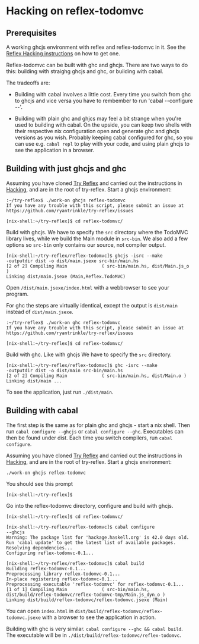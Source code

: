 Hacking on reflex-todomvc
=========================
Prerequisites
-------------

A working ghcjs environment with reflex and reflex-todomvc in it. See the [Reflex
Hacking
instructions](https://github.com/ryantrinkle/try-reflex/blob/master/HACKING.md)
on how to get one. 

Reflex-todomvc can be built with ghc and ghcjs. There are two ways to do
this: building with straighg ghcjs and ghc, or building with cabal. 

The tradeoffs are: 

- Building with cabal involves a little cost. Every time you switch from ghc to ghcjs
and vice versa you have to rembember to run 'cabal --configure
--<compiler>'.

- Building with plain ghc and ghjcs may feel a bit strange when you're
used to building with cabal.  On the upside, you can keep two shells with
their respective nix configuration open and generate ghc and ghcjs
versions as you wish. Probably keeping cabal configured for ghc, so you
can use e.g. `cabal repl` to play with your code, and using plain ghcjs
to see the application in a browser.

Building with just ghcjs and ghc
--------------------------------

Assuming you have cloned [Try
Reflex](https://github.com/ryantrinkle/try-reflex) and carried out the
instructions in
[Hacking](https://github.com/ryantrinkle/try-reflex/blob/master/HACKING.md),
and are in the root of try-reflex. Start a ghcjs environment:

```
:~/try-reflex$ ./work-on ghcjs reflex-todomvc
If you have any trouble with this script, please submit an issue at
https://github.com/ryantrinkle/try-reflex/issues

[nix-shell:~/try-reflex]$ cd reflex-todomvc/
```

Build with ghcjs. We have to specify the `src` directory where the TodoMVC
library lives, while we build the Main module in `src-bin`. We also add
a few options so `src-bin` only contains our source, not compiler output. 

```
[nix-shell:~/try-reflex/reflex-todomvc]$ ghcjs -isrc --make
-outputdir dist -o dist/main.jsexe src-bin/main.hs
[2 of 2] Compiling Main             ( src-bin/main.hs, dist/Main.js_o )
Linking dist/main.jsexe (Main,Reflex.TodoMVC)
```

Open `/dist/main.jsexe/index.html` with a webbrowser to see your
program.

For ghc the steps are virtually identical, except the output is
`dist/main` instead of `dist/main.jsexe`. 

```
:~/try-reflex$ ./work-on ghc reflex-todomvc
If you have any trouble with this script, please submit an issue at
https://github.com/ryantrinkle/try-reflex/issues

[nix-shell:~/try-reflex]$ cd reflex-todomvc/
```

Build with ghc. Like with ghcjs We have to specify the `src` directory. 

```
[nix-shell:~/try-reflex/reflex-todomvc]$ ghc -isrc --make
-outputdir dist -o dist/main src-bin/main.hs
[2 of 2] Compiling Main             ( src-bin/main.hs, dist/Main.o )
Linking dist/main ...
```

To see the application, just run `./dist/main`.

Building with cabal
-------------------
The first step is the same as for plain ghc and ghcjs - start a nix
shell. Then run `cabal configure --ghcjs` or `cabal configure --ghc`.
Executables can then be found under dist. Each time you switch
compilers, run `cabal configure`.

Assuming you have cloned [Try
Reflex](https://github.com/ryantrinkle/try-reflex) and carried out the
instructions in
[Hacking](https://github.com/ryantrinkle/try-reflex/blob/master/HACKING.md),
and are in the root of try-reflex. Start a ghcjs environment:

```
./work-on ghcjs reflex-todomvc
```

You should see this prompt

```
[nix-shell:~/try-reflex]$
``` 

Go into the reflex-todomvc directory, configure and build with ghcjs.

```
[nix-shell:~/try-reflex]$ cd reflex-todomvc/

[nix-shell:~/try-reflex/reflex-todomvc]$ cabal configure
--ghcjs
Warning: The package list for 'hackage.haskell.org' is 42.0 days old.
Run 'cabal update' to get the latest list of available packages.
Resolving dependencies...
Configuring reflex-todomvc-0.1...

[nix-shell:~/try-reflex/reflex-todomvc]$ cabal build
Building reflex-todomvc-0.1...
Preprocessing library reflex-todomvc-0.1...
In-place registering reflex-todomvc-0.1...
Preprocessing executable 'reflex-todomvc' for reflex-todomvc-0.1...
[1 of 1] Compiling Main             ( src-bin/main.hs,
dist/build/reflex-todomvc/reflex-todomvc-tmp/Main.js_dyn_o )
Linking dist/build/reflex-todomvc/reflex-todomvc.jsexe (Main)
```

You can open `index.html` in
`dist/build/reflex-todomvc/reflex-todomvc.jsexe` with a browser to see
the application in action.

Building with ghc is very similar. `cabal configure --ghc && cabal
build`. The executable will be in
`./dist/build/reflex-todomvc/reflex-todomvc`.




